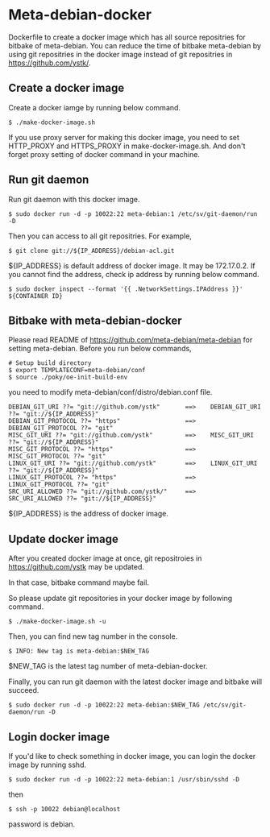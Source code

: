 
Meta-debian-docker
==================

Dockerfile to create a docker image which has all source repositries for bitbake of meta-debian.
You can reduce the time of bitbake meta-debian by using git repositries in the docker image
instead of git repositries in https://github.com/ystk/.

Create a docker image
---------------------

Create a docker iamge by running below command.

    $ ./make-docker-image.sh

If you use proxy server for making this docker image,
you need to set HTTP_PROXY and HTTPS_PROXY in make-docker-image.sh.
And don't forget proxy setting of docker command in your machine.


Run git daemon
--------------

Run git daemon with this docker image.

    $ sudo docker run -d -p 10022:22 meta-debian:1 /etc/sv/git-daemon/run -D

Then you can access to all git repositries. For example,

    $ git clone git://${IP_ADDRESS}/debian-acl.git

${IP_ADDRESS} is default address of docker image. It may be 172.17.0.2.
If you cannot find the address, check ip address by running below command.

    $ sudo docker inspect --format '{{ .NetworkSettings.IPAddress }}' ${CONTAINER ID}


Bitbake with meta-debian-docker
-------------------------------

Please read README of https://github.com/meta-debian/meta-debian for setting meta-debian.
Before you run below commands,

    # Setup build directory
    $ export TEMPLATECONF=meta-debian/conf
    $ source ./poky/oe-init-build-env

you need to modify meta-debian/conf/distro/debian.conf file.

    DEBIAN_GIT_URI ??= "git://github.com/ystk"       ==>    DEBIAN_GIT_URI ??= "git://${IP_ADDRESS}"
    DEBIAN_GIT_PROTOCOL ??= "https"                  ==>    DEBIAN_GIT_PROTOCOL ??= "git"
	MISC_GIT_URI ??= "git://github.com/ystk"		 ==> 	MISC_GIT_URI ??= "git://${IP_ADDRESS}"
	MISC_GIT_PROTOCOL ??= "https"					 ==> 	MISC_GIT_PROTOCOL ??= "git"
    LINUX_GIT_URI ??= "git://github.com/ystk"		 ==>    LINUX_GIT_URI ??= "git://${IP_ADDRESS}"
	LINUX_GIT_PROTOCOL ??= "https"					 ==>	LINUX_GIT_PROTOCOL ??= "git"
    SRC_URI_ALLOWED ??= "git://github.com/ystk/"     ==>    SRC_URI_ALLOWED ??= "git://${IP_ADDRESS}"

${IP_ADDRESS} is the address of docker image.


Update docker image
-------------------

After you created docker image at once, git repositroies in https://github.com/ystk may be updated.

In that case, bitbake command maybe fail.

So please update git repositories in your docker image by following command.

    $ ./make-docker-image.sh -u

Then, you can find new tag number in the console.

    $ INFO: New tag is meta-debian:$NEW_TAG

$NEW_TAG is the latest tag number of meta-debian-docker.

Finally, you can run git daemon with the latest docker image and bitbake will succeed.

    $ sudo docker run -d -p 10022:22 meta-debian:$NEW_TAG /etc/sv/git-daemon/run -D

Login docker image
------------------

If you'd like to check something in docker image, you can login the docker image by running sshd.

    $ sudo docker run -d -p 10022:22 meta-debian:1 /usr/sbin/sshd -D

then

    $ ssh -p 10022 debian@localhost

password is debian.
